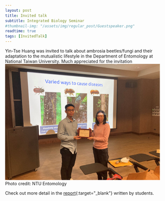 ```yaml
---
layout: post
title: Invited talk
subtitle: Integrated Biology Seminar
#thumbnail-img: "/assets/img/regular_post/Guestspeaker.png"
readtime: true
tags: [InvitedTalk]
---
```


Yin-Tse Huang was invited to talk about ambrosia beetles/fungi and their adaptation to the mutualistic lifestyle in the Department of Entomology at National Taiwan University. Much appreciated for the invitation<br>
![](/assets/img/regular_post/YTH_IBSeminar.jpg)<br>
Photo credit: NTU Entomology

Check out more detail in the [report](http://www.entomol.ntu.edu.tw/News_Content_n_46830_s_104117.html){:target="_blank"} written by students.

